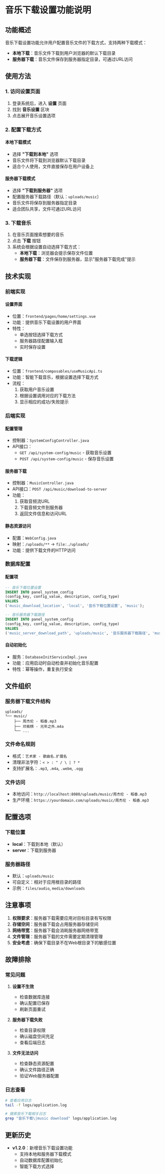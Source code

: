 # 音乐下载设置功能说明

## 功能概述

音乐下载设置功能允许用户配置音乐文件的下载方式，支持两种下载模式：
- **本地下载**：音乐文件下载到用户浏览器的默认下载目录
- **服务器下载**：音乐文件保存到服务器指定目录，可通过URL访问

## 使用方法

### 1. 访问设置页面

1. 登录系统后，进入 **设置** 页面
2. 找到 **音乐设置** 区块
3. 点击展开音乐设置选项

### 2. 配置下载方式

#### 本地下载模式
- 选择 **"下载到本地"** 选项
- 音乐文件将下载到浏览器默认下载目录
- 适合个人使用，文件直接保存在用户设备上

#### 服务器下载模式
- 选择 **"下载到服务器"** 选项
- 配置服务器下载路径（默认：`uploads/music`）
- 音乐文件将保存到服务器指定目录
- 适合团队共享，文件可通过URL访问

### 3. 下载音乐

1. 在音乐页面搜索想要的音乐
2. 点击 **下载** 按钮
3. 系统会根据设置自动选择下载方式：
   - **本地下载**：浏览器会提示保存文件位置
   - **服务器下载**：文件保存到服务器，显示"服务器下载完成"提示

## 技术实现

### 前端实现

#### 设置界面
- 位置：`frontend/pages/home/settings.vue`
- 功能：提供音乐下载设置的用户界面
- 特性：
  - 单选按钮选择下载方式
  - 服务器路径配置输入框
  - 实时保存设置

#### 下载逻辑
- 位置：`frontend/composables/useMusicApi.ts`
- 功能：智能下载音乐，根据设置选择下载方式
- 流程：
  1. 获取用户音乐设置
  2. 根据设置调用对应的下载方法
  3. 显示相应的成功/失败提示

### 后端实现

#### 配置管理
- 控制器：`SystemConfigController.java`
- API接口：
  - `GET /api/system-config/music` - 获取音乐设置
  - `POST /api/system-config/music` - 保存音乐设置

#### 服务器下载
- 控制器：`MusicController.java`
- API接口：`POST /api/music/download-to-server`
- 功能：
  1. 获取音频流URL
  2. 下载音频文件到服务器
  3. 返回文件信息和访问URL

#### 静态资源访问
- 配置：`WebConfig.java`
- 映射：`/uploads/**` → `file:./uploads/`
- 功能：提供下载文件的HTTP访问

### 数据库配置

#### 配置项
```sql
-- 音乐下载位置设置
INSERT INTO panel_system_config 
(config_key, config_value, description, config_type) 
VALUES 
('music_download_location', 'local', '音乐下载位置设置', 'music');

-- 音乐服务器下载路径
INSERT INTO panel_system_config 
(config_key, config_value, description, config_type) 
VALUES 
('music_server_download_path', 'uploads/music', '音乐服务器下载路径', 'music');
```

#### 自动初始化
- 服务：`DatabaseInitServiceImpl.java`
- 功能：应用启动时自动检查并初始化音乐配置
- 特性：幂等操作，重复执行安全

## 文件组织

### 服务器下载文件结构
```
uploads/
└── music/
    ├── 周杰伦 - 稻香.mp3
    ├── 邓紫棋 - 光年之外.m4a
    └── ...
```

### 文件命名规则
- 格式：`艺术家 - 歌曲名.扩展名`
- 清理非法字符：`< > : " / \ | ? *`
- 支持扩展名：`.mp3`, `.m4a`, `.webm`, `.ogg`

### 文件访问
- 本地访问：`http://localhost:8080/uploads/music/周杰伦 - 稻香.mp3`
- 生产环境：`https://yourdomain.com/uploads/music/周杰伦 - 稻香.mp3`

## 配置选项

### 下载位置
- **local**：下载到本地（默认）
- **server**：下载到服务器

### 服务器路径
- 默认：`uploads/music`
- 可自定义：相对于应用根目录的路径
- 示例：`files/audio`, `media/downloads`

## 注意事项

1. **权限要求**：服务器下载需要应用对目标目录有写权限
2. **存储空间**：服务器下载会占用服务器存储空间
3. **网络带宽**：服务器下载会消耗服务器网络带宽
4. **文件管理**：服务器下载的文件需要定期清理管理
5. **安全考虑**：确保下载目录不在Web根目录下的敏感位置

## 故障排除

### 常见问题

1. **设置不生效**
   - 检查数据库连接
   - 确认配置已保存
   - 刷新页面重试

2. **服务器下载失败**
   - 检查目录权限
   - 确认磁盘空间充足
   - 查看后端日志

3. **文件无法访问**
   - 检查静态资源配置
   - 确认文件路径正确
   - 验证Web服务器配置

### 日志查看
```bash
# 查看应用日志
tail -f logs/application.log

# 搜索音乐下载相关日志
grep "音乐下载\|music download" logs/application.log
```

## 更新历史

- **v1.2.0**：新增音乐下载设置功能
  - 支持本地和服务器下载模式
  - 自动数据库配置初始化
  - 智能下载方式选择
